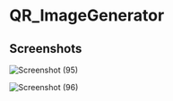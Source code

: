 # QR_ImageGenerator
## Screenshots
  ![Screenshot (95)](https://github.com/user-attachments/assets/ccd8b26a-988b-4d39-b442-dbc53e328302)
  
  ![Screenshot (96)](https://github.com/user-attachments/assets/5bf306d9-79da-4163-9644-a719e3591c64)
